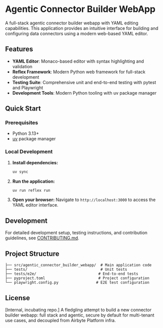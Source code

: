 # Agentic Connector Builder WebApp

A full-stack agentic connector builder webapp with YAML editing capabilities. This application provides an intuitive interface for building and configuring data connectors using a modern web-based YAML editor.

## Features

- **YAML Editor**: Monaco-based editor with syntax highlighting and validation
- **Reflex Framework**: Modern Python web framework for full-stack development
- **Testing Suite**: Comprehensive unit and end-to-end testing with pytest and Playwright
- **Development Tools**: Modern Python tooling with uv package manager

## Quick Start

### Prerequisites

- Python 3.13+
- [uv](https://docs.astral.sh/uv/) package manager

### Local Development

1. **Install dependencies:**
   ```bash
   uv sync
   ```

2. **Run the application:**
   ```bash
   uv run reflex run
   ```

3. **Open your browser:**
   Navigate to `http://localhost:3000` to access the YAML editor interface.

## Development

For detailed development setup, testing instructions, and contribution guidelines, see [CONTRIBUTING.md](CONTRIBUTING.md).

## Project Structure

```
├── src/agentic_connector_builder_webapp/  # Main application code
├── tests/                                 # Unit tests
├── tests/e2e/                            # End-to-end tests
├── pyproject.toml                        # Project configuration
└── playwright.config.py                 # E2E test configuration
```

## License

[Internal, incubating repo.] A fledgling attempt to build a new connector builder webapp: full stack and agentic, secure by default for multi-tenant use cases, and decoupled from Airbyte Platform infra.

